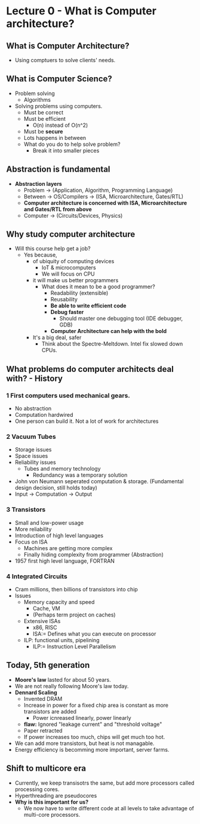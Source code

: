 # Lecture 0 - What is Computer architecture?
## What is Computer Architecture?
* Using comptuers to solve clients' needs.
## What is Computer Science?
* Problem solving
	* Algorithms
* Solving problems using computers.
	* Must be correct
	* Must be efficient
		* O(n) instead of O(n^2)
	* Must be **secure**
	* Lots happens in between
	* What do you do to help solve problem?
		* Break it into smaller pieces
## Abstraction is fundamental
* **Abstraction layers**
	* Problem -> (Application, Algorithm, Programming Language)
	* Between -> OS/Compilers -> (ISA, Microarchitecture, Gates/RTL)
	* **Computer architecture is concerned with ISA, Microarchitecture and Gates/RTL from above**
	* Computer -> (Circuits/Devices, Physics)

## Why study computer architecture
* Will this course help get a job?
	* Yes because,
		* of ubiquity of computing devices
			* IoT & microcomputers
			* We will focus on CPU
		* it will make us better programmers
			* What does it mean to be a good programmer?
				* Readability (extensible)
				* Reusability
				* **Be able to write efficient code**
				* **Debug faster**
					* Should master one debugging tool (IDE debugger, GDB)
				* **Computer Architecture can help with the bold**
		* It's a big deal, safer
			* Think about the Spectre-Meltdown. Intel fix slowed down CPUs.

## What problems do computer architects deal with? - History
### 1 First computers used mechanical gears.

* No abstraction
* Computation hardwired
* One person can build it. Not a lot of work for architectures
### 2 Vacuum Tubes 
* Storage issues
* Space issues
* Reliability issues
	* Tubes and memory technology
		* Redundancy was a temporary solution
* John von Neumann seperated computation & storage. (Fundamental design decision, still holds today)
* Input -> Computation -> Output
### 3 Transistors
* Small and low-power usage
* More reliability
* Introduction of high level languages
* Focus on ISA
	* Machines are getting more complex
	* Finally hiding complexity from programmer (Abstraction)
* 1957 first high level language, FORTRAN
### 4 Integrated Circuits
* Cram millions, then billions of transistors into chip
* Issues
	* Memory capacity and speed
		* Cache, VM
		* (Perhaps term project on caches)
	* Extensive ISAs
		* x86, RISC
		* ISA:= Defines what you can execute on processor
	* ILP: functional units, pipelining
		* ILP:= Instruction Level Parallelism
## Today, 5th generation
* **Moore's law** lasted for about 50 years.
* We are not really following Moore's law today.
* **Dennard Scaling**
	* Invented DRAM
	* Increase in power for a fixed chip area is constant as more transistors are added
		* Power icnreased linearly, power linearly
	* **flaw:** Ignored "leakage current" and "threshold voltage"
	* Paper retracted
	* If power increases too much, chips will get much too hot.
* We can add more transistors, but heat is not managable.
* Energy efficiency is becomming more important, server farms.
## Shift to multicore era
* Currently, we keep transisotrs the same, but add more processors called processing cores.
* Hyperthreading are pseudocores
* **Why is this important for us?**
	* We now have to write different code at all levels to take advantage of multi-core processors.